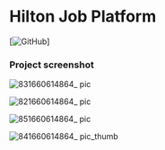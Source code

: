 # Hilton Job Platform

[![GitHub](https://github.com/freemanDing/job)]

### Project screenshot

![831660614864_ pic](https://user-images.githubusercontent.com/16336766/184782127-54ab3a96-2083-42c3-8250-91a64b859978.jpg)

![821660614864_ pic](https://user-images.githubusercontent.com/16336766/184782043-0d63d860-dcd0-4f63-865a-5b812e68f75d.jpg)

![851660614864_ pic](https://user-images.githubusercontent.com/16336766/184782081-b320df60-0c88-4040-902c-30fede3d62ab.jpg)

![841660614864_ pic_thumb](https://user-images.githubusercontent.com/16336766/184782108-83e1231a-299d-4919-85af-10c608f22033.jpg)
